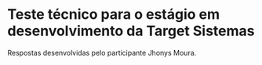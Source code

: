 # Teste técnico para o estágio em desenvolvimento da Target Sistemas
Respostas desenvolvidas pelo participante Jhonys Moura.
